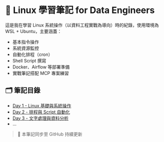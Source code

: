 # 🐧 Linux 學習筆記 for Data Engineers

這是我在學習 Linux 系統操作（以資料工程實戰為導向）時的紀錄，使用環境為 WSL + Ubuntu，主要涵蓋：

- 基本指令操作
- 系統資源監控
- 自動化排程（cron）
- Shell Script 撰寫
- Docker、Airflow 等部署準備
- 實戰筆記搭配 MCP 專案練習

## 🗂️ 筆記目錄

- [Day 1 - Linux 基礎與系統操作](./day01_linux_basics.md)
- [Day 2 - 排程與 Script 自動化](./day02_cron_logging.md)
- [Day 3 - 文字處理與資料分析](./day03_text_processing.md)
- ...

> 📌 本筆記同步至 GitHub 持續更新

